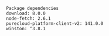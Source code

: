 

    Package dependencies
    download: 8.0.0
    node-fetch: 2.6.1
    purecloud-platform-client-v2: 141.0.0
    winston: ^3.8.1
